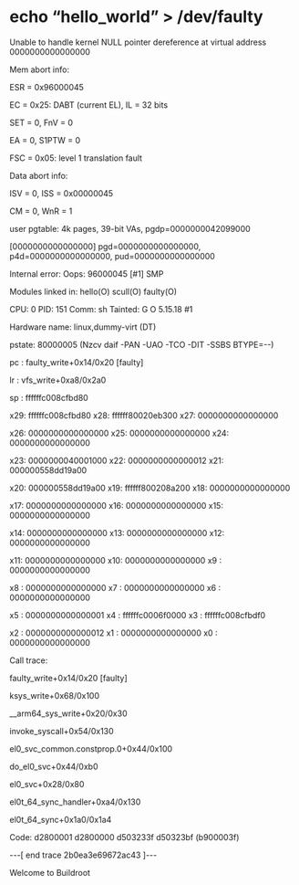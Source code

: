 # echo “hello_world” > /dev/faulty  

Unable to handle kernel NULL pointer dereference at virtual address 0000000000000000  

Mem abort info:  

  ESR = 0x96000045  
  
  EC = 0x25: DABT (current EL), IL = 32 bits  
  
  SET = 0, FnV = 0  
  
  EA = 0, S1PTW = 0  
  
  FSC = 0x05: level 1 translation fault  
  
Data abort info:  

  ISV = 0, ISS = 0x00000045  
  
  CM = 0, WnR = 1  
  
user pgtable: 4k pages, 39-bit VAs, pgdp=0000000042099000  

[0000000000000000] pgd=0000000000000000, p4d=0000000000000000, pud=0000000000000000  

Internal error: Oops: 96000045 [#1] SMP  

Modules linked in: hello(O) scull(O) faulty(O)  

CPU: 0 PID: 151 Comm: sh Tainted: G           O      5.15.18 #1  

Hardware name: linux,dummy-virt (DT)  

pstate: 80000005 (Nzcv daif -PAN -UAO -TCO -DIT -SSBS BTYPE=--)  

pc : faulty_write+0x14/0x20 [faulty]  

lr : vfs_write+0xa8/0x2a0  

sp : ffffffc008cfbd80  

x29: ffffffc008cfbd80 x28: ffffff80020eb300 x27: 0000000000000000  

x26: 0000000000000000 x25: 0000000000000000 x24: 0000000000000000  

x23: 0000000040001000 x22: 0000000000000012 x21: 000000558dd19a00  

x20: 000000558dd19a00 x19: ffffff800208a200 x18: 0000000000000000  

x17: 0000000000000000 x16: 0000000000000000 x15: 0000000000000000  

x14: 0000000000000000 x13: 0000000000000000 x12: 0000000000000000  

x11: 0000000000000000 x10: 0000000000000000 x9 : 0000000000000000  

x8 : 0000000000000000 x7 : 0000000000000000 x6 : 0000000000000000  

x5 : 0000000000000001 x4 : ffffffc0006f0000 x3 : ffffffc008cfbdf0  

x2 : 0000000000000012 x1 : 0000000000000000 x0 : 0000000000000000  

Call trace:  

 faulty_write+0x14/0x20 [faulty]  
 
 ksys_write+0x68/0x100  
 
 __arm64_sys_write+0x20/0x30  
 
 invoke_syscall+0x54/0x130  
 
 el0_svc_common.constprop.0+0x44/0x100  
 
 do_el0_svc+0x44/0xb0  
 
 el0_svc+0x28/0x80  
 
 el0t_64_sync_handler+0xa4/0x130  
 
 el0t_64_sync+0x1a0/0x1a4  
 
Code: d2800001 d2800000 d503233f d50323bf (b900003f)  

---[ end trace 2b0ea3e69672ac43 ]---  


Welcome to Buildroot
